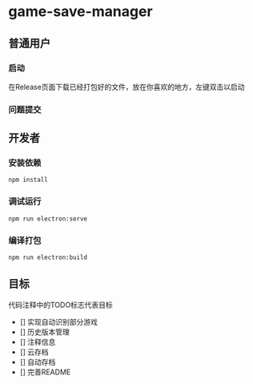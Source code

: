 # game-save-manager

## 普通用户
### 启动
在Release页面下载已经打包好的文件，放在你喜欢的地方，左键双击以启动
### 问题提交
## 开发者

### 安装依赖
```
npm install
```

### 调试运行
```
npm run electron:serve
```

### 编译打包
```
npm run electron:build
```

## 目标
代码注释中的TODO标志代表目标
- [] 实现自动识别部分游戏
- [] 历史版本管理
- [] 注释信息
- [] 云存档
- [] 自动存档
- [] 完善README